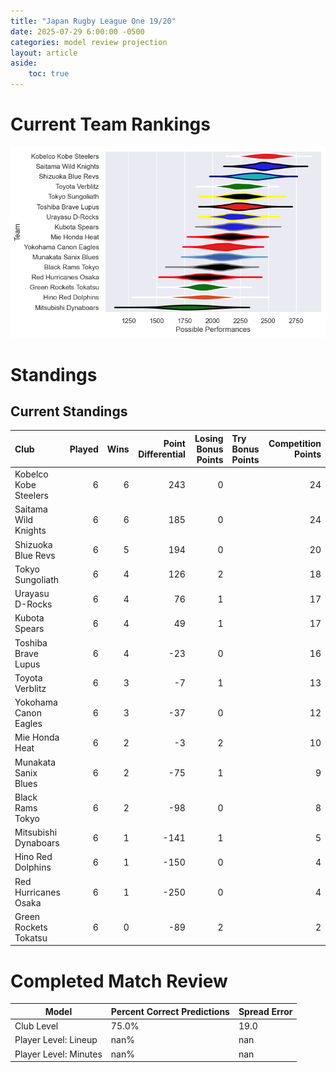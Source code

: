 ```yaml
---  
title: "Japan Rugby League One 19/20"  
date: 2025-07-29 6:00:00 -0500  
categories: model review projection  
layout: article  
aside:  
    toc: true  
---
```

# Current Team Rankings


![Club Rankings](plots/rankings_Japan_Rugby_League_One_1920.png)
# Standings

## Current Standings


| Club                  |   Played |   Wins |   Point Differential |   Losing Bonus Points | Try Bonus Points   |   Competition Points |
|:----------------------|---------:|-------:|---------------------:|----------------------:|:-------------------|---------------------:|
| Kobelco Kobe Steelers |        6 |      6 |                  243 |                     0 |                    |                   24 |
| Saitama Wild Knights  |        6 |      6 |                  185 |                     0 |                    |                   24 |
| Shizuoka Blue Revs    |        6 |      5 |                  194 |                     0 |                    |                   20 |
| Tokyo Sungoliath      |        6 |      4 |                  126 |                     2 |                    |                   18 |
| Urayasu D-Rocks       |        6 |      4 |                   76 |                     1 |                    |                   17 |
| Kubota Spears         |        6 |      4 |                   49 |                     1 |                    |                   17 |
| Toshiba Brave Lupus   |        6 |      4 |                  -23 |                     0 |                    |                   16 |
| Toyota Verblitz       |        6 |      3 |                   -7 |                     1 |                    |                   13 |
| Yokohama Canon Eagles |        6 |      3 |                  -37 |                     0 |                    |                   12 |
| Mie Honda Heat        |        6 |      2 |                   -3 |                     2 |                    |                   10 |
| Munakata Sanix Blues  |        6 |      2 |                  -75 |                     1 |                    |                    9 |
| Black Rams Tokyo      |        6 |      2 |                  -98 |                     0 |                    |                    8 |
| Mitsubishi Dynaboars  |        6 |      1 |                 -141 |                     1 |                    |                    5 |
| Hino Red Dolphins     |        6 |      1 |                 -150 |                     0 |                    |                    4 |
| Red Hurricanes Osaka  |        6 |      1 |                 -250 |                     0 |                    |                    4 |
| Green Rockets Tokatsu |        6 |      0 |                  -89 |                     2 |                    |                    2 |



# Completed Match Review


| Model | Percent Correct Predictions | Spread Error |
| ------ | ------ | ------ |
| Club Level | 75.0% | 19.0 |
| Player Level: Lineup | nan% | nan |
| Player Level: Minutes | nan% | nan |

